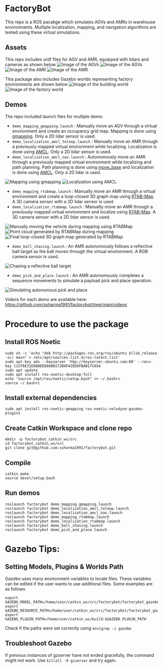 # FactoryBot
This repo is a ROS pacakge which simulates AGVs and AMRs in warehouse enviromnents. Multiple localization, mapping, and navigation algorithms are tested using these virtual simulations. 

## Assets
This repo includes urdf files for AGV and AMR, equipped with lidars and cameras as shown below
![Image of the AGVs](images/AGV_rviz.png)
![Image of the AGVs](images/AGVs_gazebo.png)
![Image of the AMR](images/AMR_rviz.png)
![Image of the AMR](images/AMR_gazebo.png)

This package also includes Gazebo worlds representing factory environments are shown below
![Image of the building world](images/building_world.png)
![Image of the factory world](images/factory_world.png)

## Demos
The repo included launch files for multiple demo:

- `demo_mapping_gmapping.launch` : Manually move an AGV through a virtual environment and create an occupancy grid map. Mapping is done using [gmapping](http://wiki.ros.org/gmapping). Only a 2D lidar sensor is used.
- `demo_localization_amcl_teleop.launch` : Manually move an AMR through a previously mapped virtual environment while localizing. Localization is done using [AMCL](http://wiki.ros.org/amcl). Only a 2D lidar sensor is used.
- `demo_localization_amcl_nav.launch` : Autonomously move an AMR through a previously mapped virtual environment while localizing and path planning. Path planning is done using [move_base](http://wiki.ros.org/move_base) and localization is done using [AMCL](http://wiki.ros.org/amcl). Only a 2D lidar is used.

![Mapping using gmapping](gifs/mapping_gmapping.gif)
![Localization using AMCL](gifs/localization_amcl.gif)

- `demo_mapping_rtabmap.launch` : Manually move an AMR through a virtual environment and create a loop-closed 3D graph map using [RTAB-Map](http://wiki.ros.org/rtabmap_ros). A 3D camera sensor with a 2D lidar sensor is used.
- `demo_localization_rtabmap.launch` : Manually move an AMR through a previously mapped virtual environment and localize using [RTAB-Map](http://wiki.ros.org/rtabmap_ros). A 3D camera sensor with a 2D lidar sensor is used.

![Manually moving the vehicle during mapping using RTABMap](images/mapping_teleop.png)
![Point cloud generated by RTABMap during mapping](images/mapping_point_cloud.png)
![Final loop-closed 3D graph map generated by RTABMap](images/mapping_RTABMap_viewer.png)

- `demo_ball_chasing.launch` : An AMR autonomously follows a reflective ball target as the ball moves through the virtual environment. A RGB camera sensor is used.

![Chasing a reflective ball target](gifs/ball_chasing.gif)

- `demo_pick_and_place.launch` : An AMR autonomously completes a sequence movements to simulate a payload pick and place operation.

![Simulating autonomous pick and place](gifs/pick_and_place.gif)

Videos for each demo are available here: https://github.com/ssharma1991/factorybot/tree/main/videos

# Procedure to use the package

## Install ROS Noetic 
    sudo sh -c 'echo "deb http://packages.ros.org/ros/ubuntu $(lsb_release -sc) main" > /etc/apt/sources.list.d/ros-latest.list'
    sudo apt-key adv --keyserver 'hkp://keyserver.ubuntu.com:80' --recv-key C1CF6E31E6BADE8868B172B4F42ED6FBAB17C654
    sudo apt update
    sudo apt install ros-noetic-desktop-full
    echo "source /opt/ros/noetic/setup.bash" >> ~/.bashrc
    source ~/.bashrc

## Install external dependencies
    sudo apt install ros-noetic-gmapping ros-noetic-velodyne-gazebo-plugins

## Create Catkin Workspace and clone repo
    mkdir -p factorybot_catkin_ws/src
    cd factorybot_catkin_ws/src
    git clone git@github.com:ssharma1991/factorybot.git

## Compile
    catkin_make
    source devel/setup.bash

## Run demos
    roslaunch factorybot demo_mapping_gmapping.launch
    roslaunch factorybot demo_localization_amcl_teleop.launch
    roslaunch factorybot demo_localization_amcl_nav.launch
    roslaunch factorybot demo_mapping_rtabmap.launch
    roslaunch factorybot demo_localization_rtabmap.launch
    roslaunch factorybot demo_ball_chasing.launch
    roslaunch factorybot demo_pick_and_place.launch

# Gazebo Tips:

## Setting Models, Plugins & Worlds Path
Gazebo uses many environment variables to locate files. These variables can be edited if the user wants to use additional files. Some examples are as follows
```
export GAZEBO_MODEL_PATH=/home/user/catkin_ws/src/factorybot/factorybot_gazebo/model:$GAZEBO_MODEL_PATH
export GAZEBO_RESOURCE_PATH=/home/user/catkin_ws/src/factorybot/factorybot_gazebo/world:$GAZEBO_RESOURCE_PATH
export GAZEBO_PLUGIN_PATH=/home/user/catkin_ws/build:$GAZEBO_PLUGIN_PATH
```
Check if the paths were set correctly using `env|grep -i gazebo`

## Troubleshoot Gazebo
If previous instances of gzserver have not ended gracefully, the command might not work. Use `killall -9 gzserver` and try again.